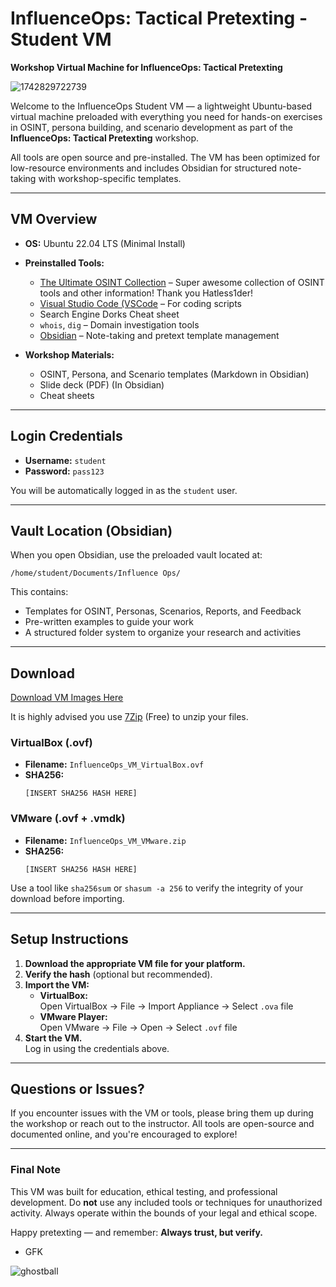 # InfluenceOps: Tactical Pretexting - Student VM  
**Workshop Virtual Machine for InfluenceOps: Tactical Pretexting**

![1742829722739](https://github.com/user-attachments/assets/3986ae7e-4e09-42c6-8168-5fc1065c84f9)


Welcome to the InfluenceOps Student VM — a lightweight Ubuntu-based virtual machine preloaded with everything you need for hands-on exercises in OSINT, persona building, and scenario development as part of the **InfluenceOps: Tactical Pretexting** workshop.

All tools are open source and pre-installed. The VM has been optimized for low-resource environments and includes Obsidian for structured note-taking with workshop-specific templates.

---

## VM Overview

- **OS:** Ubuntu 22.04 LTS (Minimal Install)
- **Preinstalled Tools:**
  - [The Ultimate OSINT Collection](https://start.me/p/DPYPMz/the-ultimate-osint-collection) – Super awesome collection of OSINT tools and other information! Thank you Hatless1der!
  - [Visual Studio Code (VSCode](https://code.visualstudio.com/) – For coding scripts
  - Search Engine Dorks Cheat sheet
  - `whois`, `dig` – Domain investigation tools
  - [Obsidian](https://obsidian.md/) – Note-taking and pretext template management
 
- **Workshop Materials:**
  - OSINT, Persona, and Scenario templates (Markdown in Obsidian)
  - Slide deck (PDF) (In Obsidian)
  - Cheat sheets

---

## Login Credentials

- **Username:** `student`  
- **Password:** `pass123`  

You will be automatically logged in as the `student` user.

---

## Vault Location (Obsidian)

When you open Obsidian, use the preloaded vault located at:

```
/home/student/Documents/Influence Ops/
```

This contains:
- Templates for OSINT, Personas, Scenarios, Reports, and Feedback
- Pre-written examples to guide your work
- A structured folder system to organize your research and activities

---

## Download 

 [Download VM Images Here](https://drive.proton.me/urls/GK9WG466HM#vLDCeqZ5A9Yo)

 It is highly advised you use [7Zip](https://www.7-zip.org/) (Free) to unzip your files. 

### **VirtualBox (.ovf)**

- **Filename:** `InfluenceOps_VM_VirtualBox.ovf`
- **SHA256:**  
  ```
  [INSERT SHA256 HASH HERE]
  ```

### **VMware (.ovf + .vmdk)**

- **Filename:** `InfluenceOps_VM_VMware.zip`  
- **SHA256:**  
  ```
  [INSERT SHA256 HASH HERE]
  ```

Use a tool like `sha256sum` or `shasum -a 256` to verify the integrity of your download before importing.

---

## Setup Instructions

1. **Download the appropriate VM file for your platform.**
2. **Verify the hash** (optional but recommended).
3. **Import the VM:**
   - **VirtualBox:**  
     Open VirtualBox → File → Import Appliance → Select `.ova` file
   - **VMware Player:**  
     Open VMware → File → Open → Select `.ovf` file
4. **Start the VM.**  
   Log in using the credentials above.

---

## Questions or Issues?

If you encounter issues with the VM or tools, please bring them up during the workshop or reach out to the instructor. All tools are open-source and documented online, and you're encouraged to explore!

---

###  Final Note

This VM was built for education, ethical testing, and professional development. Do **not** use any included tools or techniques for unauthorized activity. Always operate within the bounds of your legal and ethical scope.

Happy pretexting — and remember: **Always trust, but verify.**


- GFK

![ghostball](https://github.com/user-attachments/assets/92538e0f-46b7-46b8-b4f6-69d43c1d3c68)
